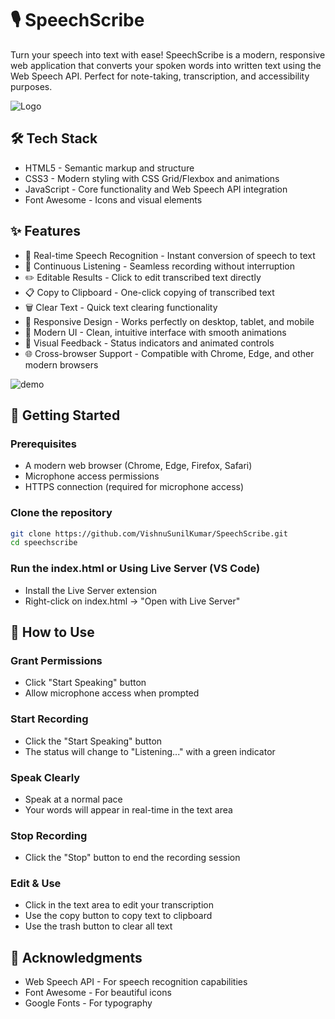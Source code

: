 # 🎙️ SpeechScribe 

Turn your speech into text with ease!
SpeechScribe is a modern, responsive web application that converts your spoken words into written text using the Web Speech API. Perfect for note-taking, transcription, and accessibility purposes.

![Logo](https://github.com/user-attachments/assets/e32dd1bf-6b01-4fc2-af31-0d90ed3e910f)

## 🛠️ Tech Stack

- HTML5 - Semantic markup and structure
- CSS3 - Modern styling with CSS Grid/Flexbox and animations
- JavaScript - Core functionality and Web Speech API integration
- Font Awesome - Icons and visual elements


## ✨ Features

- 🎯 Real-time Speech Recognition - Instant conversion of speech to text
- 🔄 Continuous Listening - Seamless recording without interruption
- ✏️ Editable Results - Click to edit transcribed text directly
- 📋 Copy to Clipboard - One-click copying of transcribed text
- 🗑️ Clear Text - Quick text clearing functionality
- 📱 Responsive Design - Works perfectly on desktop, tablet, and mobile
- 🎨 Modern UI - Clean, intuitive interface with smooth animations
- 🔴 Visual Feedback - Status indicators and animated controls
- 🌐 Cross-browser Support - Compatible with Chrome, Edge, and other modern browsers

![demo](https://github.com/user-attachments/assets/3d4dd90a-8463-46d8-b6bb-b3d3cf17611c)

## 🚀 Getting Started

### Prerequisites

- A modern web browser (Chrome, Edge, Firefox, Safari)
- Microphone access permissions
- HTTPS connection (required for microphone access)

### Clone the repository

```bash 
git clone https://github.com/VishnuSunilKumar/SpeechScribe.git
cd speechscribe
```

### Run the index.html or Using Live Server (VS Code)

- Install the Live Server extension
- Right-click on index.html → "Open with Live Server"

## 🎯 How to Use

### Grant Permissions

- Click "Start Speaking" button
- Allow microphone access when prompted


### Start Recording

- Click the "Start Speaking" button
- The status will change to "Listening..." with a green indicator


### Speak Clearly

- Speak at a normal pace
- Your words will appear in real-time in the text area


### Stop Recording

- Click the "Stop" button to end the recording session


### Edit & Use

- Click in the text area to edit your transcription
- Use the copy button to copy text to clipboard
- Use the trash button to clear all text


## 🙏 Acknowledgments

- Web Speech API - For speech recognition capabilities
- Font Awesome - For beautiful icons
- Google Fonts - For typography
